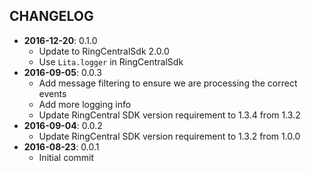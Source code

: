 CHANGELOG
---------
- **2016-12-20**: 0.1.0
  - Update to RingCentralSdk 2.0.0
  - Use `Lita.logger` in RingCentralSdk
- **2016-09-05**: 0.0.3
  - Add message filtering to ensure we are processing the correct events
  - Add more logging info
  - Update RingCentral SDK version requirement to 1.3.4 from 1.3.2
- **2016-09-04**: 0.0.2
  - Update RingCentral SDK version requirement to 1.3.2 from 1.0.0
- **2016-08-23**: 0.0.1
  - Initial commit
